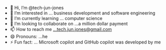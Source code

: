 - 👋 Hi, I’m @tech-jun-jones
- 👀 I’m interested in ... business development and software engineering 
- 🌱 I’m currently learning ... computer science 
- 💞️ I’m looking to collaborate on ...a million dollar payment 
- 📫 How to reach me ...tech.jun.jones@gmail.com
- 😄 Pronouns: ...he
- ⚡ Fun fact: ... Microsoft copilot and GitHub copilot was developed by me

<!---
tech-jun-jones/tech-jun-jones is a ✨ special ✨ repository because its `README.md` (this file) appears on your GitHub profile.
You can click the Preview link to take a look at your changes.
--->
